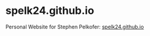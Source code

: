 # spelk24.github.io

Personal Website for Stephen Pelkofer: [spelk24.github.io](https://spelk24.github.io/)
